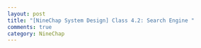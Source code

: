 ```yaml
---
layout: post
title: "[NineChap System Design] Class 4.2: Search Engine "
comments: true
category: NineChap
---
```

